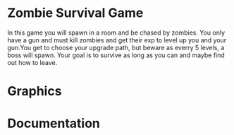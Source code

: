 # Zombie Survival Game
In this game you will spawn in a room and be chased by zombies. You only have a gun and must kill zombies and get their exp to level up you and your gun.You get to choose your upgrade path, but beware as everry 5 levels, a boss will spawn. Your goal is to survive as long as you can and maybe find out how to leave.
# Graphics

# Documentation
